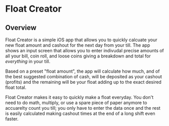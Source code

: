 # Float Creator

## Overview

Float Creator is a simple iOS app that allows you to quickly calcuate your new float amount and cashout  for the next day from your till. The app shows an input screen that allows you to enter indivudal precise amounts of all your bill, coin roll, and loose coins giving a breakdown and total for *everything* in your till.

Based on a preset "float amount", the app will calculate how much, and of the best suggested combination of cash, will be deposited as your cashout (profits) and the remaining will be your float adding up to the exact desired float total.

Float Creator makes it easy to quickly make a float everyday. You don't need to do math, multiply, or use a spare piece of paper anymore to accuarelty count you till; you only have to enter the data once and the rest is easily calculated making cashout times at the end of a long shift even faster.